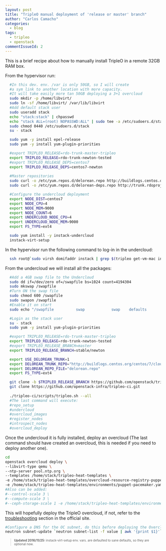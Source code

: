 ```yaml
---
layout: post
title: "TripleO manual deployment of 'release or master' branch"
author: "Carlos Camacho"
categories:
  - blog
tags:
  - tripleo
  - openstack
commentIssueId: 2
---
```


This is a brief recipe about how to
manually install TripleO in a remote
32GB RAM box.

From the hypervisor run:

```bash
  #In this dev. env. /var is only 50GB, so I will create
  #a sym link to another location with more capacity.
  #It will take easily more tan 50GB deploying a 3+1 overcloud
  sudo mkdir -p /home/libvirt/
  sudo ln -sf /home/libvirt/ /var/lib/libvirt
  #Add default stack user
  sudo useradd stack
  echo "stack:stack" | chpasswd
  echo "stack ALL=(root) NOPASSWD:ALL" | sudo tee -a /etc/sudoers.d/stack
  sudo chmod 0440 /etc/sudoers.d/stack
  su - stack

  sudo yum -y install epel-release
  sudo yum -y install yum-plugin-priorities

  #export TRIPLEO_RELEASE=rdo-trunk-master-tripleo
  export TRIPLEO_RELEASE=rdo-trunk-newton-tested
  #export TRIPLEO_RELEASE_DEPS=centos7
  export TRIPLEO_RELEASE_DEPS=centos7-newton
  
  #Master repositories
  sudo curl -o /etc/yum.repos.d/delorean.repo http://buildlogs.centos.org/centos/7/cloud/x86_64/$TRIPLEO_RELEASE/delorean.repo
  sudo curl -o /etc/yum.repos.d/delorean-deps.repo http://trunk.rdoproject.org/$TRIPLEO_RELEASE_DEPS/delorean-deps.repo

  #Configure the undercloud deployment
  export NODE_DIST=centos7
  export NODE_CPU=4
  export NODE_MEM=9000
  export NODE_COUNT=6
  export UNDERCLOUD_NODE_CPU=4
  export UNDERCLOUD_NODE_MEM=9000
  export FS_TYPE=ext4

  sudo yum install -y instack-undercloud
  instack-virt-setup
```

In the hypervisor run the following command to log-in in
the undercloud:

```bash
  ssh root@`sudo virsh domifaddr instack | grep $(tripleo get-vm-mac instack) | awk '{print $4}' | sed 's/\/.*$//'`
```

From the undercloud we will install all the
packages:

```bash
  #Add a 4GB swap file to the Undercloud
  sudo dd if=/dev/zero of=/swapfile bs=1024 count=4194304
  sudo mkswap /swapfile
  #Turn ON the swap file
  sudo chmod 600 /swapfile
  sudo swapon /swapfile
  #Enable it on start
  sudo echo "/swapfile          swap            swap    defaults        0 0" >> /etc/fstab

  #Login as the stack user
  su - stack
  sudo yum -y install yum-plugin-priorities

  #export TRIPLEO_RELEASE=rdo-trunk-master-tripleo
  export TRIPLEO_RELEASE=rdo-trunk-newton-tested
  #export TRIPLEO_RELEASE_BRANCH=master
  export TRIPLEO_RELEASE_BRANCH=stable/newton

  export USE_DELOREAN_TRUNK=1
  export DELOREAN_TRUNK_REPO="http://buildlogs.centos.org/centos/7/cloud/x86_64/$TRIPLEO_RELEASE/"
  export DELOREAN_REPO_FILE="delorean.repo"
  export FS_TYPE=ext4

  git clone -b $TRIPLEO_RELEASE_BRANCH https://github.com/openstack/tripleo-heat-templates
  git clone https://github.com/openstack-infra/tripleo-ci.git
  
  ./tripleo-ci/scripts/tripleo.sh --all
  #The last command will execute:
  #repo_setup
  #undercloud
  #overcloud_images
  #register_nodes
  #introspect_nodes
  #overcloud_deploy
```

Once the undercloud it is fully installed, deploy an overcloud
(The last command should have created an overcloud, this is
needed if you need to deploy another one).

```bash
cd
openstack overcloud deploy \
--libvirt-type qemu \
--ntp-server pool.ntp.org \
--templates /home/stack/tripleo-heat-templates \
-e /home/stack/tripleo-heat-templates/overcloud-resource-registry-puppet.yaml \
-e /home/stack/tripleo-heat-templates/environments/puppet-pacemaker.yaml
#Also can be added:
#--control-scale 3 \
#--compute-scale 3 \
#--ceph-storage-scale 1 -e /home/stack/tripleo-heat-templates/environments/storage-environment.yaml
```

This will hopefully deploy the TripleO overcloud, if not,
refer to the [troubleshooting](http://tripleo.org/troubleshooting/troubleshooting.html) section in the official
site.

```bash
#Configure a DNS for the OC subnet, do this before deploying the Overcloud
neutron subnet-update `neutron subnet-list -f value | awk '{print $1}'` --dns-nameserver 192.168.122.1
```

<div style="font-size:10px">
  <blockquote>
    <p><strong>Updated 2016/11/25:</strong> instack-virt-setup env. vars. are defaulted to sane defaults, so they are optional now.</p>
  </blockquote>
</div>
